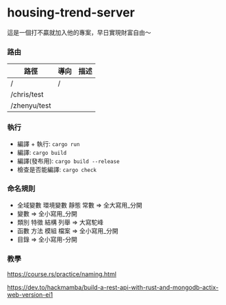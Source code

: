 # housing-trend-server

這是一個打不贏就加入他的專案，早日實現財富自由～

### 路由

| 路徑         | 導向 | 描述 |
| ------------ | ---- | ---- |
| /            | /    |      |
| /chris/test  |      |      |
| /zhenyu/test |      |      |

### 執行

- 編譯 + 執行: `cargo run`
- 編譯: `cargo build`
- 編譯(發布用): `cargo build --release`
- 檢查是否能編譯: `cargo check`

### 命名規則

- 全域變數 環境變數 靜態 常數 => 全大寫用\_分開
- 變數 => 全小寫用\_分開
- 類別 特徵 結構 列舉 => 大寫駝峰
- 函數 方法 模組 檔案 => 全小寫用\_分開
- 目錄 => 全小寫用\-分開

### 教學

https://course.rs/practice/naming.html

https://dev.to/hackmamba/build-a-rest-api-with-rust-and-mongodb-actix-web-version-ei1
